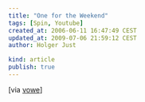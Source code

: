 ```yaml
---
title: "One for the Weekend"
tags: [Spin, Youtube]
created_at: 2006-06-11 16:47:49 CEST
updated_at: 2009-07-06 21:59:12 CEST
author: Holger Just

kind: article
publish: true
---
```


<object type="application/x-shockwave-flash" style="width: 425px; height: 350px;" data="http://www.youtube.com/v/QZrKgqc1Rnw" class="center">
  <param name="movie" value="http://www.youtube.com/v/QZrKgqc1Rnw"/>
</object>

[via [vowe](http://vowe.net/archives/007362.html)]